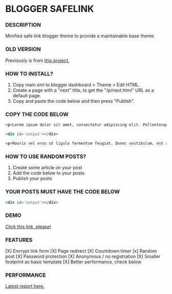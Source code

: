 # BLOGGER SAFELINK

### DESCRIPTION

Minified safe link blogger theme to provide a maintainable base theme.

### OLD VERSION
Previously is from <a href="https://github.com/unmeimusu/safelink-old/tree/main">this project.</a>

### HOW TO INSTALL?
1. Copy main.xml to blogger dashboard > Theme > Edit HTML.
2. Create a page with a "next" title, to get the "/p/next.html" URL as a default page.
3. Copy and paste the code below and then press "Publish".

### COPY THE CODE BELOW

```html
<p>Lorem ipsum dolor sit amet, consectetur adipiscing elit. Pellentesque ultrices nibh sit amet eros lobortis eleifend. Suspendisse eget mauris quis lacus condimentum fermentum. Cras sed posuere magna, in semper arcu. Integer nec nisi vitae massa venenatis venenatis nec non velit. Duis ut magna in dolor elementum euismod. Duis ex nunc, elementum a faucibus ac, elementum quis lacus. Etiam eget orci non ex vulputate pretium. Vestibulum at pellentesque ligula, vitae volutpat quam. Nullam auctor ut velit condimentum pharetra. Donec venenatis varius est, quis gravida mauris tempus sit amet. Etiam ullamcorper vel turpis vel euismod. Vestibulum ante ipsum primis in faucibus orci luctus et ultrices posuere cubilia curae; Suspendisse vel tempus odio. In magna nisl, malesuada ac pretium cursus, lobortis sed sem. Ut cursus nisi eget pretium imperdiet.</p>

<div id='output'></div>

<p>Mauris vel eros ut ligula fermentum feugiat. Donec vestibulum, est at consectetur dictum, velit metus mattis mauris, ac commodo quam metus nec neque. Phasellus nec metus lorem. Vivamus ligula ex, ullamcorper a augue non, elementum pellentesque ex. Nunc lectus neque, congue at tristique sit amet, tempus ut erat. Aliquam erat volutpat. In laoreet luctus ipsum, eget dignissim lorem suscipit sed. Donec placerat neque quis facilisis cursus. Integer accumsan tortor sed erat tempus condimentum. Vestibulum hendrerit, sem at viverra cursus, augue augue pulvinar lorem, vel tincidunt metus mauris quis nisi.</p>
```

### HOW TO USE RANDOM POSTS?
1. Create some article on your post
2. Add the code below to your posts
3. Publish your posts

### YOUR POSTS MUST HAVE THE CODE BELOW
```html
<div id='output'></div>
```

### DEMO
<a href="https://cc7z.blogspot.com/">Click this link, please!</a>

### FEATURES
[X] Encrypt link form
[X] Page redirect
[X] Countdown timer
[x] Random post
[X] Password protection
[X] Anonymous / no registration
[X] Smaller footprint as basic template
[X] Better performance, check below

### PERFORMANCE
<a href="https://gtmetrix.com/reports/cc7z.blogspot.com/9EFxrRKy/">Latest report here.</a>